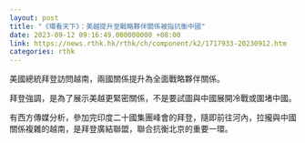 ```yaml
---
layout: post
title: "《環看天下》：美越提升至戰略夥伴關係被指抗衡中國"
date: 2023-09-12 09:16:49.000000000 +08:00
link: https://news.rthk.hk/rthk/ch/component/k2/1717933-20230912.htm
categories: rthk
---
```


美國總統拜登訪問越南，兩國關係提升為全面戰略夥伴關係。

拜登強調，是為了展示美越更緊密關係，不是要試圖與中國展開冷戰或圍堵中國。

有西方傳媒分析，參加完印度二十國集團峰會的拜登，隨即前往河內，拉攏與中國關係複雜的越南，是拜登廣結聯盟，聯合抗衡北京的重要一環。
